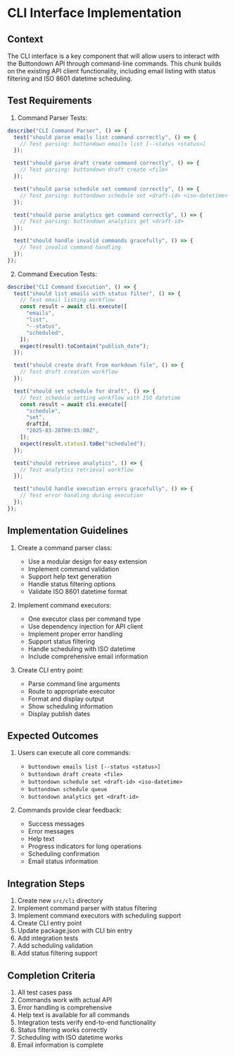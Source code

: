 # CLI Interface Implementation

## Context

The CLI interface is a key component that will allow users to interact with the Buttondown API through command-line commands. This chunk builds on the existing API client functionality, including email listing with status filtering and ISO 8601 datetime scheduling.

## Test Requirements

1. Command Parser Tests:

```typescript
describe("CLI Command Parser", () => {
  test("should parse emails list command correctly", () => {
    // Test parsing: buttondown emails list [--status <status>]
  });

  test("should parse draft create command correctly", () => {
    // Test parsing: buttondown draft create <file>
  });

  test("should parse schedule set command correctly", () => {
    // Test parsing: buttondown schedule set <draft-id> <iso-datetime>
  });

  test("should parse analytics get command correctly", () => {
    // Test parsing: buttondown analytics get <draft-id>
  });

  test("should handle invalid commands gracefully", () => {
    // Test invalid command handling
  });
});
```

2. Command Execution Tests:

```typescript
describe("CLI Command Execution", () => {
  test("should list emails with status filter", () => {
    // Test email listing workflow
    const result = await cli.execute([
      "emails",
      "list",
      "--status",
      "scheduled",
    ]);
    expect(result).toContain("publish_date");
  });

  test("should create draft from markdown file", () => {
    // Test draft creation workflow
  });

  test("should set schedule for draft", () => {
    // Test schedule setting workflow with ISO datetime
    const result = await cli.execute([
      "schedule",
      "set",
      draftId,
      "2025-03-28T09:15:00Z",
    ]);
    expect(result.status).toBe("scheduled");
  });

  test("should retrieve analytics", () => {
    // Test analytics retrieval workflow
  });

  test("should handle execution errors gracefully", () => {
    // Test error handling during execution
  });
});
```

## Implementation Guidelines

1. Create a command parser class:

   - Use a modular design for easy extension
   - Implement command validation
   - Support help text generation
   - Handle status filtering options
   - Validate ISO 8601 datetime format

2. Implement command executors:

   - One executor class per command type
   - Use dependency injection for API client
   - Implement proper error handling
   - Support status filtering
   - Handle scheduling with ISO datetime
   - Include comprehensive email information

3. Create CLI entry point:
   - Parse command line arguments
   - Route to appropriate executor
   - Format and display output
   - Show scheduling information
   - Display publish dates

## Expected Outcomes

1. Users can execute all core commands:

   - `buttondown emails list [--status <status>]`
   - `buttondown draft create <file>`
   - `buttondown schedule set <draft-id> <iso-datetime>`
   - `buttondown schedule queue`
   - `buttondown analytics get <draft-id>`

2. Commands provide clear feedback:
   - Success messages
   - Error messages
   - Help text
   - Progress indicators for long operations
   - Scheduling confirmation
   - Email status information

## Integration Steps

1. Create new `src/cli` directory
2. Implement command parser with status filtering
3. Implement command executors with scheduling support
4. Create CLI entry point
5. Update package.json with CLI bin entry
6. Add integration tests
7. Add scheduling validation
8. Add status filtering support

## Completion Criteria

1. All test cases pass
2. Commands work with actual API
3. Error handling is comprehensive
4. Help text is available for all commands
5. Integration tests verify end-to-end functionality
6. Status filtering works correctly
7. Scheduling with ISO datetime works
8. Email information is complete
